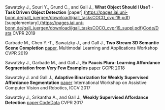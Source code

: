 Sawatzky J., Souri Y., Grund C., and Gall J., **What Object Should I Use? - Task Driven Object Detection**
[paper],(https://pages.iai.uni-bonn.de/gall_juergen/download/jgall_tasksCOCO_cvpr19.pdf)[supplementary],(https://pages.iai.uni-bonn.de/gall_juergen/download/jgall_tasksCOCO_cvpr19_suppl.pdf)[Code/Data](https://coco-tasks.github.io/)
CVPR 2019

Garbade M., Chen Y.-T., Sawatzky J., and Gall J., **Two Stream 3D Semantic Scene Completion** 
[paper](https://pages.iai.uni-bonn.de/gall_juergen/download/jgall_scenecomplete_mula19.pdf), 
Multimodal Learning and Applications Workshop CVPR 2019

Sawatzky J., Garbade M., and Gall J., **Ex Paucis Plura: Learning Affordance Segmentation from Very Few Examples**
[paper](https://pages.iai.uni-bonn.de/gall_juergen/download/jgall_affordance_gcpr18.pdf)
GCPR 2018

Sawatzky J. and Gall J., **Adaptive Binarization for Weakly Supervised Affordance Segmentation**
[paper](https://pages.iai.uni-bonn.de/gall_juergen/download/jgall_weakaffordance_acvr17.pdf)
International Workshop on Assistive Computer Vision and Robotics, ICCV 2017

Sawatzky J., Srikantha A., and Gall J., **Weakly Supervised Affordance Detection**
[paper](https://pages.iai.uni-bonn.de/gall_juergen/download/jgall_affordancedetection_cvpr17.pdf),[Code](https://github.com/ykztawas/Weakly-Supervised-Affordance-Detection)[Data](https://zenodo.org/record/495570)
CVPR 2017


